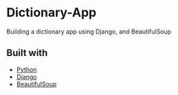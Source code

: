 # Dictionary-App
Building a dictionary app using Django, and BeautifulSoup

## Built with
- [Python](https://www.python.org/)
- [Django](https://www.djangoproject.com/)
- [BeautifulSoup](https://pypi.org/project/beautifulsoup4/)
